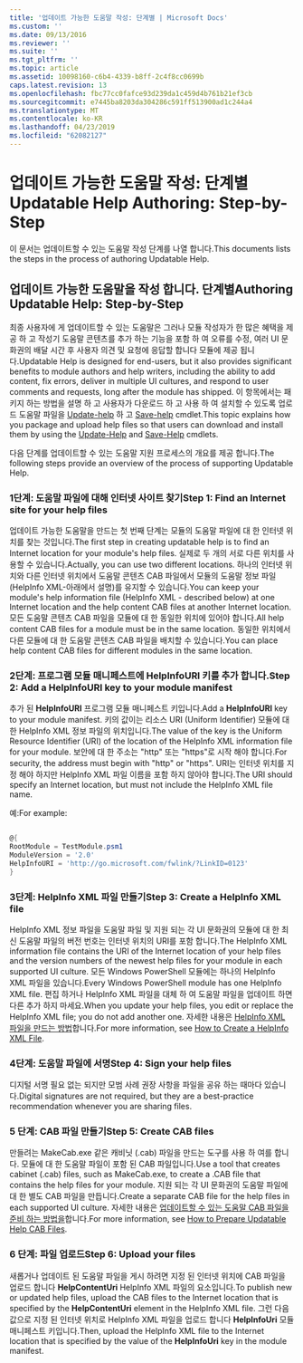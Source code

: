 ```yaml
---
title: '업데이트 가능한 도움말 작성: 단계별 | Microsoft Docs'
ms.custom: ''
ms.date: 09/13/2016
ms.reviewer: ''
ms.suite: ''
ms.tgt_pltfrm: ''
ms.topic: article
ms.assetid: 10098160-c6b4-4339-b8ff-2c4f8cc0699b
caps.latest.revision: 13
ms.openlocfilehash: fbc77cc0fafce93d239da1c459d4b761b21ef3cb
ms.sourcegitcommit: e7445ba8203da304286c591ff513900ad1c244a4
ms.translationtype: MT
ms.contentlocale: ko-KR
ms.lasthandoff: 04/23/2019
ms.locfileid: "62082127"
---
```

# <a name="updatable-help-authoring-step-by-step"></a><span data-ttu-id="ebfa2-102">업데이트 가능한 도움말 작성: 단계별</span><span class="sxs-lookup"><span data-stu-id="ebfa2-102">Updatable Help Authoring: Step-by-Step</span></span>

<span data-ttu-id="ebfa2-103">이 문서는 업데이트할 수 있는 도움말 작성 단계를 나열 합니다.</span><span class="sxs-lookup"><span data-stu-id="ebfa2-103">This documents lists the steps in the process of authoring Updatable Help.</span></span>

## <a name="authoring-updatable-help-step-by-step"></a><span data-ttu-id="ebfa2-104">업데이트 가능한 도움말을 작성 합니다. 단계별</span><span class="sxs-lookup"><span data-stu-id="ebfa2-104">Authoring Updatable Help: Step-by-Step</span></span>

<span data-ttu-id="ebfa2-105">최종 사용자에 게 업데이트할 수 있는 도움말은 그러나 모듈 작성자가 한 많은 혜택을 제공 하 고 작성기 도움말 콘텐츠를 추가 하는 기능을 포함 하 여 오류를 수정, 여러 UI 문화권의 배달 시간 후 사용자 의견 및 요청에 응답할 합니다 모듈에 제공 됩니다.</span><span class="sxs-lookup"><span data-stu-id="ebfa2-105">Updatable Help is designed for end-users, but it also provides significant benefits to module authors and help writers, including the ability to add content, fix errors, deliver in multiple UI cultures, and respond to user comments and requests, long after the module has shipped.</span></span> <span data-ttu-id="ebfa2-106">이 항목에서는 패키지 하는 방법을 설명 하 고 사용자가 다운로드 하 고 사용 하 여 설치할 수 있도록 업로드 도움말 파일을 [Update-help](/powershell/module/Microsoft.PowerShell.Core/Update-Help) 하 고 [Save-help](/powershell/module/Microsoft.PowerShell.Core/Save-Help) cmdlet.</span><span class="sxs-lookup"><span data-stu-id="ebfa2-106">This topic explains how you package and upload help files so that users can download and install them by using the [Update-Help](/powershell/module/Microsoft.PowerShell.Core/Update-Help) and [Save-Help](/powershell/module/Microsoft.PowerShell.Core/Save-Help) cmdlets.</span></span>

<span data-ttu-id="ebfa2-107">다음 단계를 업데이트할 수 있는 도움말 지원 프로세스의 개요를 제공 합니다.</span><span class="sxs-lookup"><span data-stu-id="ebfa2-107">The following steps provide an overview of the process of supporting Updatable Help.</span></span>

### <a name="step-1-find-an-internet-site-for-your-help-files"></a><span data-ttu-id="ebfa2-108">1단계: 도움말 파일에 대해 인터넷 사이트 찾기</span><span class="sxs-lookup"><span data-stu-id="ebfa2-108">Step 1: Find an Internet site for your help files</span></span>

<span data-ttu-id="ebfa2-109">업데이트 가능한 도움말을 만드는 첫 번째 단계는 모듈의 도움말 파일에 대 한 인터넷 위치를 찾는 것입니다.</span><span class="sxs-lookup"><span data-stu-id="ebfa2-109">The first step in creating updatable help is to find an Internet location for your module's help files.</span></span> <span data-ttu-id="ebfa2-110">실제로 두 개의 서로 다른 위치를 사용할 수 있습니다.</span><span class="sxs-lookup"><span data-stu-id="ebfa2-110">Actually, you can use two different locations.</span></span> <span data-ttu-id="ebfa2-111">하나의 인터넷 위치와 다른 인터넷 위치에서 도움말 콘텐츠 CAB 파일에서 모듈의 도움말 정보 파일 (HelpInfo XML-아래에서 설명)를 유지할 수 있습니다.</span><span class="sxs-lookup"><span data-stu-id="ebfa2-111">You can keep your module's help information file (HelpInfo XML - described below) at one Internet location and the help content CAB files at another Internet location.</span></span> <span data-ttu-id="ebfa2-112">모든 도움말 콘텐츠 CAB 파일을 모듈에 대 한 동일한 위치에 있어야 합니다.</span><span class="sxs-lookup"><span data-stu-id="ebfa2-112">All help content CAB files for a module must be in the same location.</span></span> <span data-ttu-id="ebfa2-113">동일한 위치에서 다른 모듈에 대 한 도움말 콘텐츠 CAB 파일을 배치할 수 있습니다.</span><span class="sxs-lookup"><span data-stu-id="ebfa2-113">You can place help content CAB files for different modules in the same location.</span></span>

### <a name="step-2-add-a-helpinfouri-key-to-your-module-manifest"></a><span data-ttu-id="ebfa2-114">2단계: 프로그램 모듈 매니페스트에 HelpInfoURI 키를 추가 합니다.</span><span class="sxs-lookup"><span data-stu-id="ebfa2-114">Step 2: Add a HelpInfoURI key to your module manifest</span></span>

<span data-ttu-id="ebfa2-115">추가 된 **HelpInfoURI** 프로그램 모듈 매니페스트 키입니다.</span><span class="sxs-lookup"><span data-stu-id="ebfa2-115">Add a **HelpInfoURI** key to your module manifest.</span></span> <span data-ttu-id="ebfa2-116">키의 값이는 리소스 URI (Uniform Identifier) 모듈에 대 한 HelpInfo XML 정보 파일의 위치입니다.</span><span class="sxs-lookup"><span data-stu-id="ebfa2-116">The value of the key is the Uniform Resource Identifier (URI) of the location of the HelpInfo XML information file for your module.</span></span> <span data-ttu-id="ebfa2-117">보안에 대 한 주소는 "http" 또는 "https"로 시작 해야 합니다.</span><span class="sxs-lookup"><span data-stu-id="ebfa2-117">For security, the address must begin with "http" or "https".</span></span> <span data-ttu-id="ebfa2-118">URI는 인터넷 위치를 지정 해야 하지만 HelpInfo XML 파일 이름을 포함 하지 않아야 합니다.</span><span class="sxs-lookup"><span data-stu-id="ebfa2-118">The URI should specify an Internet location, but must not include the HelpInfo XML file name.</span></span>

<span data-ttu-id="ebfa2-119">예:</span><span class="sxs-lookup"><span data-stu-id="ebfa2-119">For example:</span></span>

```powershell

@{
RootModule = TestModule.psm1
ModuleVersion = '2.0'
HelpInfoURI = 'http://go.microsoft.com/fwlink/?LinkID=0123'
}
```

### <a name="step-3-create-a-helpinfo-xml-file"></a><span data-ttu-id="ebfa2-120">3단계: HelpInfo XML 파일 만들기</span><span class="sxs-lookup"><span data-stu-id="ebfa2-120">Step 3: Create a HelpInfo XML file</span></span>

<span data-ttu-id="ebfa2-121">HelpInfo XML 정보 파일을 도움말 파일 및 지원 되는 각 UI 문화권의 모듈에 대 한 최신 도움말 파일의 버전 번호는 인터넷 위치의 URI를 포함 합니다.</span><span class="sxs-lookup"><span data-stu-id="ebfa2-121">The HelpInfo XML information file contains the URI of the Internet location of your help files and the version numbers of the newest help files for your module in each supported UI culture.</span></span> <span data-ttu-id="ebfa2-122">모든 Windows PowerShell 모듈에는 하나의 HelpInfo XML 파일을 있습니다.</span><span class="sxs-lookup"><span data-stu-id="ebfa2-122">Every Windows PowerShell module has one HelpInfo XML file.</span></span> <span data-ttu-id="ebfa2-123">편집 하거나 HelpInfo XML 파일을 대체 하 여 도움말 파일을 업데이트 하면 다른 추가 하지 마세요.</span><span class="sxs-lookup"><span data-stu-id="ebfa2-123">When you update your help files, you edit or replace the HelpInfo XML file; you do not add another one.</span></span> <span data-ttu-id="ebfa2-124">자세한 내용은 [HelpInfo XML 파일을 만드는 방법](./how-to-create-a-helpinfo-xml-file.md)합니다.</span><span class="sxs-lookup"><span data-stu-id="ebfa2-124">For more information, see [How to Create a HelpInfo XML File](./how-to-create-a-helpinfo-xml-file.md).</span></span>

### <a name="step-4-sign-your-help-files"></a><span data-ttu-id="ebfa2-125">4단계: 도움말 파일에 서명</span><span class="sxs-lookup"><span data-stu-id="ebfa2-125">Step 4: Sign your help files</span></span>

<span data-ttu-id="ebfa2-126">디지털 서명 필요 없는 되지만 모범 사례 권장 사항을 파일을 공유 하는 때마다 있습니다.</span><span class="sxs-lookup"><span data-stu-id="ebfa2-126">Digital signatures are not required, but they are a best-practice recommendation whenever you are sharing files.</span></span>

### <a name="step-5-create-cab-files"></a><span data-ttu-id="ebfa2-127">5 단계: CAB 파일 만들기</span><span class="sxs-lookup"><span data-stu-id="ebfa2-127">Step 5: Create CAB files</span></span>

<span data-ttu-id="ebfa2-128">만들려는 MakeCab.exe 같은 캐비닛 (.cab) 파일을 만드는 도구를 사용 하 여를 합니다. 모듈에 대 한 도움말 파일이 포함 된 CAB 파일입니다.</span><span class="sxs-lookup"><span data-stu-id="ebfa2-128">Use a tool that creates cabinet (.cab) files, such as MakeCab.exe, to create a .CAB file that contains the help files for your module.</span></span> <span data-ttu-id="ebfa2-129">지원 되는 각 UI 문화권의 도움말 파일에 대 한 별도 CAB 파일을 만듭니다.</span><span class="sxs-lookup"><span data-stu-id="ebfa2-129">Create a separate CAB file for the help files in each supported UI culture.</span></span> <span data-ttu-id="ebfa2-130">자세한 내용은 [업데이트할 수 있는 도움말 CAB 파일을 준비 하는 방법을](./how-to-prepare-updatable-help-cab-files.md)합니다.</span><span class="sxs-lookup"><span data-stu-id="ebfa2-130">For more information, see [How to Prepare Updatable Help CAB Files](./how-to-prepare-updatable-help-cab-files.md).</span></span>

### <a name="step-6-upload-your-files"></a><span data-ttu-id="ebfa2-131">6 단계: 파일 업로드</span><span class="sxs-lookup"><span data-stu-id="ebfa2-131">Step 6: Upload your files</span></span>

<span data-ttu-id="ebfa2-132">새롭거나 업데이트 된 도움말 파일을 게시 하려면 지정 된 인터넷 위치에 CAB 파일을 업로드 합니다 **HelpContentUri** HelpInfo XML 파일의 요소입니다.</span><span class="sxs-lookup"><span data-stu-id="ebfa2-132">To publish new or updated help files, upload the CAB files to the Internet location that is specified by the **HelpContentUri** element in the HelpInfo XML file.</span></span> <span data-ttu-id="ebfa2-133">그런 다음 값으로 지정 된 인터넷 위치로 HelpInfo XML 파일을 업로드 합니다 **HelpInfoUri** 모듈 매니페스트 키입니다.</span><span class="sxs-lookup"><span data-stu-id="ebfa2-133">Then, upload the HelpInfo XML file to the Internet location that is specified by the value of the **HelpInfoUri** key in the module manifest.</span></span>
